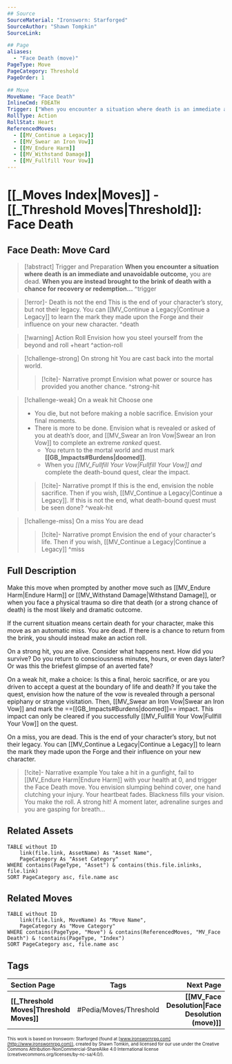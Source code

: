 ```yaml
---
## Source
SourceMaterial: "Ironsworn: Starforged"
SourceAuthor: "Shawn Tompkin"
SourceLink: 

## Page
aliases:
  - "Face Death (move)"
PageType: Move
PageCategory: Threshold
PageOrder: 1

## Move
MoveName: "Face Death"
InlineCmd: FDEATH
Trigger: ["When you encounter a situation where death is an immediate and unavoidable outcome","When you are instead brought to the brink of death with a chance for recovery or redemption"]
RollType: Action
RollStat: Heart
ReferencedMoves: 
  - [[MV_Continue a Legacy]]
  - [[MV_Swear an Iron Vow]]
  - [[MV_Endure Harm]]
  - [[MV_Withstand Damage]]
  - [[MV_Fullfill Your Vow]]
---
```

# [[_Moves Index|Moves]] - [[_Threshold Moves|Threshold]]: Face Death
## Face Death: Move Card
>[!abstract]  Trigger and Preparation
>**When you encounter a situation where death is an immediate and unavoidable outcome,** you are dead.
>**When you are instead brought to the brink of death with a chance for recovery or redemption...** ^trigger

> [!error]- Death is not the end
>  This is the end of your character’s story, but not their legacy. You can [[MV_Continue a Legacy|Continue a Legacy]] to learn the mark they made upon the Forge and their influence on your new character. ^death

> [!warning] Action Roll
> Envision how you steel yourself from the beyond and roll +heart ^action-roll

> [!challenge-strong] On strong hit
> You are cast back into the mortal world.
> > [!cite]- Narrative prompt
> > Envision what power or source has provided you another chance. ^strong-hit

> [!challenge-weak] On a weak hit
> Choose one
>- You die, but not before making a noble sacrifice. Envision your final moments.
>- There is more to be done. Envision what is revealed or asked of you at death’s door, and [[MV_Swear an Iron Vow|Swear an Iron Vow]] to complete an extreme _ranked_ quest. 
>	- You return to the mortal world and must mark **[[GB_Impacts#Burdens|doomed]]**.
>	- When you _[[MV_Fullfill Your Vow|Fullfill Your Vow]] and_ complete the death-bound quest, clear the impact.
> > [!cite]- Narrative prompt
> > If this is the end, envision the noble sacrifice. Then if you wish, [[MV_Continue a Legacy|Continue a Legacy]].
> > If this is not the end, what death-bound quest must be seen done? ^weak-hit

> [!challenge-miss] On a miss
> You are dead
> > [!cite]- Narrative prompt
> > Envision the end of your character's life.  Then if you wish, [[MV_Continue a Legacy|Continue a Legacy]] ^miss

## Full Description
Make this move when prompted by another move such as [[MV_Endure Harm|Endure Harm]] or [[MV_Withstand Damage|Withstand Damage]], or when you face a physical trauma so dire that death (or a strong chance of death) is the most likely and dramatic outcome. 

If the current situation means certain death for your character, make this move as an automatic miss. You are dead. If there is a chance to return from the brink, you should instead make an action roll. 

On a strong hit, you are alive. Consider what happens next. How did you survive? Do you return to consciousness minutes, hours, or even days later? Or was this the briefest glimpse of an averted fate? 

On a weak hit, make a choice: Is this a final, heroic sacrifice, or are you driven to accept a quest at the boundary of life and death? If you take the quest, envision how the nature of the vow is revealed through a personal epiphany or strange visitation. Then, [[MV_Swear an Iron Vow|Swear an Iron Vow]] and mark the ==[[GB_Impacts#Burdens|doomed]]== impact. This impact can only be cleared if you successfully [[MV_Fullfill Your Vow|Fullfill Your Vow]] on the quest. 

On a miss, you are dead. This is the end of your character’s story, but not their legacy. You can [[MV_Continue a Legacy|Continue a Legacy]] to learn the mark they made upon the Forge and their influence on your new character.

> [!cite]- Narrative example
> You take a hit in a gunfight, fail to [[MV_Endure Harm|Endure Harm]] with your health at 0, and trigger the Face Death move. You envision slumping behind cover, one hand clutching your injury. Your heartbeat fades. Blackness fills your vision. You make the roll. A strong hit! A moment later, adrenaline surges and you are gasping for breath… 

## Related Assets
```dataview
TABLE without ID
	link(file.link, AssetName) As "Asset Name",
	PageCategory As "Asset Category"
WHERE contains(PageType, "Asset") & contains(this.file.inlinks, file.link)
SORT PageCategory asc, file.name asc
```

## Related Moves
```dataview
TABLE without ID
	link(file.link, MoveName) As "Move Name",
	PageCategory As "Move Category"
WHERE contains(PageType, "Move") & contains(ReferencedMoves, "MV_Face Death") & !contains(PageType, "Index")
SORT PageCategory asc, file.name asc
```

## Tags
| Section Page | Tags | Next Page |
|:--- |:---:| ---:|
| **[[_Threshold Moves\|Threshold Moves]]** | #Pedia/Moves/Threshold | **[[MV_Face Desolution\|Face Desolution (move)]]** |

<font size=-2>This work is based on Ironsworn: Starforged (found at [www.ironswornrpg.com](http://www.ironswornrpg.com)), created by Shawn Tomkin, and licensed for our use under the Creative Commons Attribution-NonCommercial-ShareAlike 4.0 International license  (creativecommons.org/licenses/by-nc-sa/4.0/).</font>